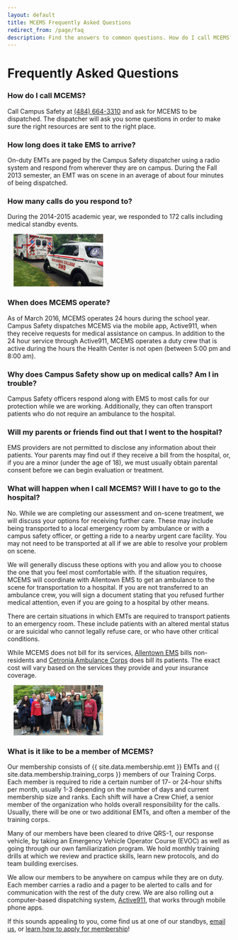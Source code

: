 ```yaml
---
layout: default
title: MCEMS Frequently Asked Questions
redirect_from: /page/faq
description: Find the answers to common questions. How do I call MCEMS? How long will it take you to arrive? When does MCEMS operate? What will happen when I call?
---
```


Frequently Asked Questions
==========================

### How do I call MCEMS?

Call Campus Safety at [(484) 664-3310](tel:+14846643110) and ask for MCEMS to be dispatched. The dispatcher will ask you some questions in order to make sure the right resources are sent to the right place.

### How long does it take EMS to arrive?

On-duty EMTs are paged by the Campus Safety dispatcher using a radio system and respond from wherever they are on campus. During the Fall 2013 semester, an EMT was on scene in an average of about four minutes of being dispatched.

### How many calls do you respond to?

During the 2014-2015 academic year, we responded to 172 calls including medical standby events.

<div class="pull-right" style="max-width:40%;margin:1em;">
  <div class="thumbnail">
    <img src="/assets/images/qrs1_6289.jpg">
  </div>
</div>

### When does MCEMS operate?

As of March 2016, MCEMS operates 24 hours during the school year. Campus Safety dispatches MCEMS via the mobile app, Active911, when they receive requests for medical assistance on campus. In addition to the 24 hour service through Active911, MCEMS operates a duty crew that is active during the hours the Health Center is not open (between 5:00 pm and 8:00 am). 

### Why does Campus Safety show up on medical calls? Am I in trouble?

Campus Safety officers respond along with EMS to most calls for our protection while we are working. Additionally, they can often transport patients who do not require an ambulance to the hospital.

### Will my parents or friends find out that I went to the hospital?

EMS providers are not permitted to disclose any information about their patients. Your parents may find out if they receive a bill from the hospital, or, if you are a minor (under the age of 18), we must usually obtain parental consent before we can begin evaluation or treatment.

### What will happen when I call MCEMS? Will I have to go to the hospital?

No. While we are completing our assessment and on-scene treatment, we will discuss your options for receiving further care. These may include being transported to a local emergency room by ambulance or with a campus safety officer, or getting a ride to a nearby urgent care facility. You may not need to be transported at all if we are able to resolve your problem on scene.

We will generally discuss these options with you and allow you to choose the one that you feel most comfortable with. If the situation requires, MCEMS will coordinate with Allentown EMS to get an ambulance to the scene for transportation to a hospital. If you are not transferred to an ambulance crew, you will sign a document stating that you refused further medical attention, even if you are going to a hospital by other means.

There are certain situations in which EMTs are required to transport patients to an emergency room. These include patients with an altered mental status or are suicidal who cannot legally refuse care, or who have other critical conditions.

While MCEMS does not bill for its services, [Allentown EMS](http://www.allentownpa.gov/EMS-Paramedics) bills non-residents and [Cetronia Ambulance Corps](https://www.cetronia.org/) does bill its patients. The exact cost will vary based on the services they provide and your insurance coverage.

<div class="pull-left" style="max-width:40%;margin:1em;">
  <div class="thumbnail">
    <img src="/assets/images/new_members_f15.jpg">
  </div>
</div>

### What is it like to be a member of MCEMS?

Our membership consists of {{ site.data.membership.emt }} EMTs and {{ site.data.membership.training_corps }} members of our Training Corps. Each member is required to ride a certain number of 17- or 24-hour shifts per month, usually 1-3 depending on the number of days and current membership size and ranks. Each shift will have a Crew Chief, a senior member of the organization who holds overall responsibility for the calls. Usually, there will be one or two additional EMTs, and often a member of the training corps.

Many of our members have been cleared to drive QRS-1, our response vehicle, by taking an Emergency Vehicle Operator Course (EVOC) as well as going through our own familiarization program. We hold monthly training drills at which we review and practice skills, learn new protocols, and do team building exercises.

We allow our members to be anywhere on campus while they are on duty. Each member carries a radio and a pager to be alerted to calls and for communication with the rest of the duty crew. We are also rolling out a computer-based dispatching system, [Active911](https://active911.com/), that works through mobile phone apps.

If this sounds appealing to you, come find us at one of our standbys, [email us](mailto:info@bergems.org), or [learn how to apply for membership](/join-mcems/)!
